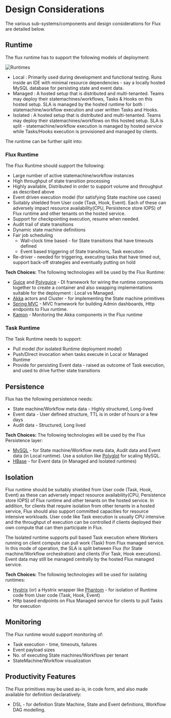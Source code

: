 # Design Considerations

The various sub-systems/components and design considerations for Flux are detailed below.

## Runtime
The flux runtime has to support the following models of deployment:

![Runtimes](https://github.com/flipkart-incubator/flux/raw/master/docs/Flux-runtimes.png)
* Local : Primarily used during development and functional testing. Runs inside an IDE with minimal resource dependencies - say a locally
hosted MySQL database for persisting state and event data.
* Managed : A hosted setup that is distributed and multi-tenanted. Teams may deploy their statemachines/workflows, Tasks & Hooks on this hosted setup.
SLA is managed by the hosted runtime for both : statemachine/workflow execution and user written Tasks and Hooks.
* Isolated : A hosted setup that is distributed and multi-tenanted. Teams may deploy their statemachines/workflows on this hosted setup. SLA is 
split - statemachine/workflow execution is managed by hosted service while Tasks/Hooks execution is provisioned and managed by clients.

The runtime can be further split into:

### Flux Runtime

The Flux Runtime should support the following:

* Large number of active statemachine/workflow instances
* High throughput of state transition processing
* Highly available, Distributed in order to support volume and throughput as described above
* Event driven execution model (for satisfying State machine use cases)
* Suitably shielded from User code (Task, Hook, Event). Each of these can adversely impact resource availability(CPU, Persistence store IOPS) of Flux runtime and other tenants on the hosted service.
* Support for checkpointing execution, resume when needed.
* Audit trail of state transitions
* Dynamic state machine definitions
* Fair job scheduling
    * Wall-clock time based - for State transitions that have timeouts defined
    * Event based triggering of State transitions, Task execution
* Re-driver - needed for triggering, executing tasks that have timed out, support back-off strategies and eventually putting on hold

**Tech Choices:**
The following technologies will be used by the Flux Runtime:
* [Guice](https://github.com/google/guice) and [Polyguice](https://github.com/flipkart-incubator/polyguice) - DI framework for wiring the runtime components together to create a container and also swapping implementations suitable for the deployment : Local vs Managed.
* [Akka](http://akka.io/) actors and Cluster - for implementing the State machine primitives
* [Spring MVC](https://github.com/spring-projects/spring-framework/tree/master/spring-webmvc) - MVC framework for building Admin dashboards, Http endpoints to Flux runtime.
* [Kamon](http://kamon.io/integrations/akka/overview/) - Monitoring the Akka components in the Flux runtime

### Task Runtime

The Task Runtime needs to support:

* Pull model (for isolated Runtime deployment model)
* Push/Direct invocation when tasks execute in Local or Managed Runtime
* Provide for persisting Event data - raised as outcome of Task execution, and used to drive further state transitions

## Persistence

Flux has the following persistence needs:
* State machine/Workflow meta data - Highly structured, Long-lived
* Event data - User defined structure, TTL is in order of hours or a few days
* Audit data - Structured, Long lived

**Tech Choices:**
The following technologies will be used by the Flux Persistence layer:
* [MySQL](https://www.mysql.com/) - for State machine/Workflow meta data, Audit data and Event data (in Local runtime). Use a solution like [Polyglot](https://github.com/flipkart-incubator/polyglot) for scaling MySQL.
* [HBase](https://hbase.apache.org/) - for Event data (in Managed and Isolated runtimes)

## Isolation

Flux runtime should be suitably shielded from User code (Task, Hook, Event) as these can adversely impact resource availability(CPU, Persistence store IOPS) of Flux runtime and other tenants on the hosted service.
In addition, for clients that require isolation from other tenants in a hosted service, Flux should also support committed capacities for resource intensive workloads. 
User code like Task execution is usually CPU intensive and the throughput of execution can be controlled if clients deployed their own compute that can then participate in Flux.

The Isolated runtime supports pull based Task execution where Workers running on client compute can pull work (Task) from Flux managed service. In this mode of operation, the SLA is split between
Flux (for State machine/Workflow orchestration) and clients (For Task, Hook executions). Event data may still be managed centrally by the hosted Flux managed service.

**Tech Choices:**
The following technologies will be used for isolating runtimes:
* [Hystrix](https://github.com/Netflix/Hystrix) (or) a Hystrix wrapper like [Phantom](https://github.com/Flipkart/phantom) - for isolation of Runtime code from User code (Task, Hook, Event) 
* Http based endpoints on Flux Managed service for clients to pull Tasks for execution

## Monitoring

The Flux runtime would support monitoring of:

* Task execution - time, timeouts, failures
* Event payload sizes
* No. of executing State machines/Workflows per tenant
* StateMachine/Workflow visualization

## Productivity Features

The Flux primitives may be used as-is, in code form, and also made available for definition declaratively:

* DSL - for definition State Machine, State and Event definitions, Workflow DAG modelling.

